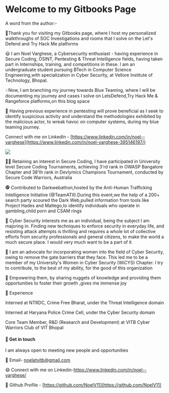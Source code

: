 # Welcome to my Gitbooks Page

A word from the author:-&#x20;

👋Thank you for visiting my Gitbooks page, where I host my personalized walkthroughs of SOC Investigations and rooms that I solve on the Let's Defend and Try Hack Me platforms

😃 I am Noel Varghese, a Cybersecurity enthusiast - having experience in Secure Coding, OSINT, Pentesting & Threat Intelligence fields, having taken part in Internships, training, and competitions in these. I am an undergraduate student pursuing BTech in Computer Science Engineering,with specialization in Cyber Security, at Vellore Institute of Technology, Bhopal.&#x20;

💡Now, I am branching my journey towards Blue Teaming, where I will be documenting my journey and cases I solve on LetsDefend,Try Hack Me & Rangeforce platforms,on this blog space

🔆 Having previous experience in pentesting will prove beneficial as I seek to identify suspicious activity and understand the methodologies exhibited by the malicious actor, to wreak havoc on computer systems, during my blue teaming journey.

Connect with me on LinkedIn - [https://www.linkedin.com/in/noel--varghese](https://www.linkedin.com/in/noel-varghese-395146197/)

![](https://files.gitbook.com/v0/b/gitbook-x-prod.appspot.com/o/spaces%2FjXrTe5fpSNlEk4rpmYxs%2Fuploads%2FvYunovVVTtLdlfrviyWf%2F1.PNG?alt=media\&token=78175fb5-61e5-4d62-b881-43763c1767c1)

​👨‍💻️ Retaining an interest in Secure Coding, I have participated in University level Secure Coding Tournaments, achieving 3'rd rank in OWASP Bangalore Chapter and 38'th rank in Devlymics Champions Tournament, conducted by Secure Code Warriors, Australia

🕵 Contributed to Darkwebathon,hosted by the Anti-Human Trafficking Intelligence Initiative (@TeamATII).During this event,we the help of a 200+ search party scoured the Dark Web,pulled information from tools like Project Hades and Maltego,to identify individuals who operate in gambling,child porn and CSAM rings

👱 Cyber Security interests me as an individual, being the subject I am majoring in. Finding new techniques to enforce security in everyday life, and resisting attack attempts is thrilling and requires a whole lot of collective efforts from security professionals and general citizens, to make the world a much secure place. I would very much want to be a part of it

🎇 I am an advocate for incorporating women into the field of Cyber Security, owing to remove the gate barriers that they face. This led me to be a member of my University's Women in Cyber Security (WiCYS) Chapter. I try to contribute, to the best of my ability, for the good of this organization

💭 Empowering them, by sharing nuggets of knowledge and providing them opportunities to foster their growth ,gives me immense joy

🌱 Experience

Interned at NTRDC, Crime Free Bharat, under the Threat Intelligence domain

Interned at Haryana Police Crime Cell, under the Cyber Security domain

Core Team Member, R\&D (Research and Development) at VITB Cyber Warriors Club of VIT Bhopal

#### 🤔 Get in touch <a href="#get-in-touch" id="get-in-touch"></a>

I am always open to meeting new people and opportunities

💬 Email- noelatvitb@gmail.com

😄 Connect with me on Linkedin-https://www.linkedin.com/in/noel--varghese/

🌱 Github Profile - [https://github.com/NoelV11](https://github.com/NoelV11)​
